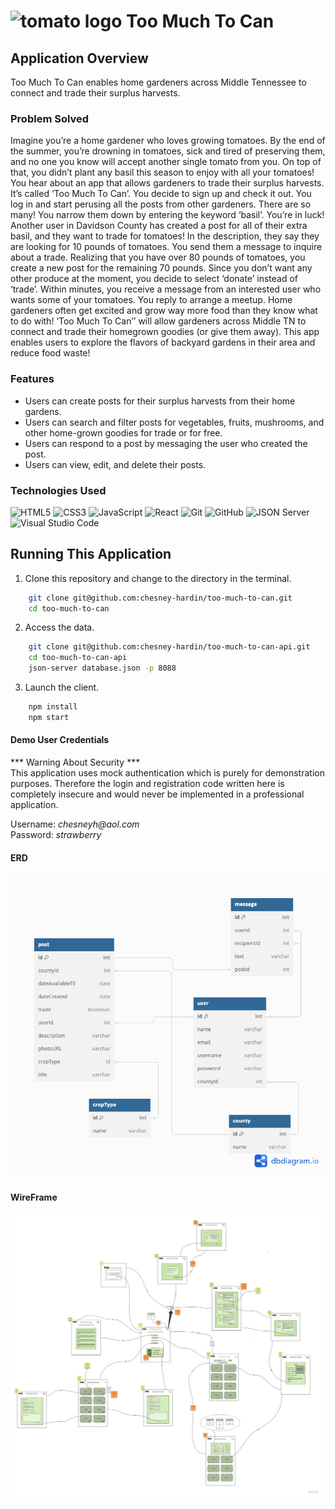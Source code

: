 # <img src="https://external-content.duckduckgo.com/iu/?u=https%3A%2F%2Fwebstockreview.net%2Fimages%2Fgardener-clipart-enormous-16.png&f=1&nofb=1&ipt=501d2699ef885a852234c68c21acdc694f75d1b5db3fdb5f6ee17071dd60b72f&ipo=images" alt="tomato logo" width="100px" height="40px"> Too Much To Can 

## Application Overview

Too Much To Can enables home gardeners across Middle Tennessee to connect and trade their surplus harvests. 

### Problem Solved

Imagine you’re a home gardener who loves growing tomatoes. By the end of the summer, you’re drowning in tomatoes, sick and tired of preserving them, and no one you know will accept another single tomato from you. On top of that, you didn’t plant any basil this season to enjoy with all your tomatoes! 
You hear about an app that allows gardeners to trade their surplus harvests. It’s called ‘Too Much To Can’. You decide to sign up and check it out. You log in and start perusing all the posts from other gardeners. There are so many! You narrow them down by entering the keyword ‘basil’. You’re in luck! Another user in Davidson County has created a post for all of their extra basil, and they want to trade for tomatoes! In the description, they say they are looking for 10 pounds of tomatoes. You send them a message to inquire about a trade. 
Realizing that you have over 80 pounds of tomatoes, you create a new post for the remaining 70 pounds. Since you don’t want any other produce at the moment, you decide to select ‘donate’ instead of ‘trade’. Within minutes, you receive a message from an interested user who wants some of your tomatoes. You reply to arrange a meetup.
Home gardeners often get excited and grow way more food than they know what to do with! ‘Too Much To Can’’ will allow gardeners across Middle TN to connect and trade their homegrown goodies (or give them away). This app enables users to explore the flavors of backyard gardens in their area and reduce food waste!


### Features 
<ul>
<li>Users can create posts for their surplus harvests from their home gardens.</li>
<li>Users can search and filter posts for vegetables, fruits, mushrooms, and other home-grown goodies for trade or for free.</li>
<li>Users can respond to a post by messaging the user who created the post.</li>
<li>Users can view, edit, and delete their posts.</li>
</ul>

### Technologies Used

![HTML5](https://img.shields.io/badge/html5%20-%23E34F26.svg?&style=for-the-badge&logo=html5&logoColor=white) ![CSS3](https://img.shields.io/badge/css3%20-%231572B6.svg?&style=for-the-badge&logo=css3&logoColor=white) ![JavaScript](https://img.shields.io/badge/javascript%20-%23323330.svg?&style=for-the-badge&logo=javascript&logoColor=%23F7DF1E) ![React](https://img.shields.io/badge/react%20-%2320232a.svg?&style=for-the-badge&logo=react&logoColor=%2361DAFB) ![Git](https://img.shields.io/badge/git%20-%23F05033.svg?&style=for-the-badge&logo=git&logoColor=white) ![GitHub](https://img.shields.io/badge/github%20-%23121011.svg?&style=for-the-badge&logo=github&logoColor=white) ![JSON Server](https://img.shields.io/badge/JSON_Server%20-%232a2e2a.svg?&style=for-the-badge&logo=JSON&logoColor=white) ![Visual Studio Code](https://img.shields.io/badge/VSCode%20-%23007ACC.svg?&style=for-the-badge&logo=visual-studio-code&logoColor=white)

## Running This Application


1. Clone this repository and change to the directory in the terminal.

```sh
    git clone git@github.com:chesney-hardin/too-much-to-can.git
    cd too-much-to-can
```
2. Access the data.

```sh
    git clone git@github.com:chesney-hardin/too-much-to-can-api.git
    cd too-much-to-can-api
    json-server database.json -p 8088
```

3. Launch the client.

```sh
    npm install
    npm start
```

#### Demo User Credentials

*** Warning About Security *** </br>
This application uses mock authentication which is purely for demonstration purposes. Therefore the login and registration code written here is completely insecure and would never be implemented in a professional application.

<p>
Username: <i>chesneyh@aol.com</i>
<br>
Password: <i>strawberry</i>
</p>


#### ERD

<img src="./src/diagrams/too-much-to-can.png" alt="">


#### WireFrame

<img src="./src/diagrams/TMTC-capstone - Frame 1.jpg" alt="">






